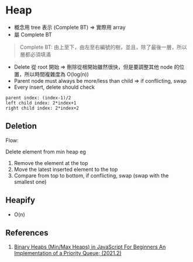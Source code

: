 # Heap

- 概念用 tree 表示 (Complete BT) => 實際用 array
- 屬 Complete BT

> Complete BT: 由上至下，由左至右編號的樹，並且，除了最後一層，所以層都必須填滿

- Delete 從 root 開始 => 刪除從根開始雖然很快，但是要調整其他 node 的位置，所以時間複雜度為 O(log(n))
- Parent node must always be more/less than child => if conflicting, swap
- Every insert, delete should check

```
parent index: (index-1)/2
left child index: 2*index+1
right child index: 2*index+2
```

## Deletion

Flow:

Delete element from min heap eg

1. Remove the element at the top
2. Move the latest inserted element to the top
3. Compare from top to bottom, if conflicting, swap (swap with the smallest one)

## Heapify

- O(n)

## References

1. [Binary Heaps (Min/Max Heaps) in JavaScript For Beginners An Implementation of a Priority Queue; (2021.2)](https://youtu.be/ifNlv0N5wT8)
